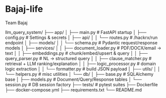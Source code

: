 # Bajaj-life
Team Bajaj

llm_query_system/
├── app/
│   ├── main.py                 # FastAPI startup
│   ├── config.py               # Settings & secrets
│   ├── api/
│   │   └── routes.py           # /hackrx/run endpoint
│   ├── models/
│   │   └── schema.py           # Pydantic request/response models
│   ├── services/
│   │   ├── document_loader.py  # PDF/DOCX/email → text
│   │   ├── embeddings.py       # chunk/embed/upsert & query
│   │   ├── query_parser.py     # NL → structured query
│   │   ├── clause_matcher.py   # retrieval + LLM ranking/explanation
│   │   ├── logic_processor.py  # domain logic extraction
│   │   └── formatter.py        # build JSON payload
│   ├── utils/
│   │   └── helpers.py          # misc utilities
│   └── db/
│       ├── base.py             # SQLAlchemy base
│       ├── models.py           # Document/Query/Response tables
│       └── session.py          # DB session factory
├── tests/                      # pytest suites
├── Dockerfile
├── docker-compose.yml
├── requirements.txt
└── README.md
